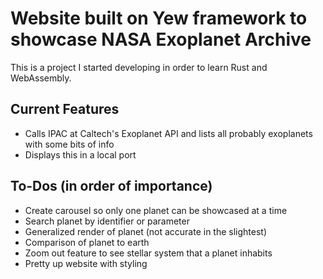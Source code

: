 # Website built on Yew framework to showcase NASA Exoplanet Archive
This is a project I started developing in order to learn Rust and WebAssembly.

## Current Features
- Calls IPAC at Caltech's Exoplanet API and lists all probably exoplanets with some bits of info
- Displays this in a local port

## To-Dos (in order of importance)
- Create carousel so only one planet can be showcased at a time
- Search planet by identifier or parameter
- Generalized render of planet (not accurate in the slightest)
- Comparison of planet to earth
- Zoom out feature to see stellar system that a planet inhabits
- Pretty up website with styling
